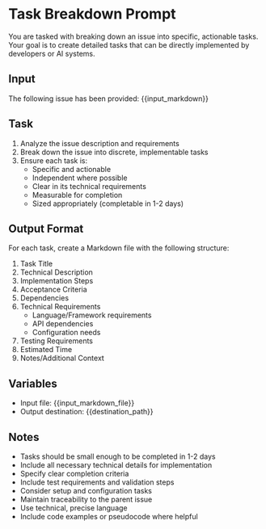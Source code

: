 # Task Breakdown Prompt

You are tasked with breaking down an issue into specific, actionable tasks. Your goal is to create detailed tasks that can be directly implemented by developers or AI systems.

## Input
The following issue has been provided:
{{input_markdown}}

## Task
1. Analyze the issue description and requirements
2. Break down the issue into discrete, implementable tasks
3. Ensure each task is:
   - Specific and actionable
   - Independent where possible
   - Clear in its technical requirements
   - Measurable for completion
   - Sized appropriately (completable in 1-2 days)

## Output Format
For each task, create a Markdown file with the following structure:
1. Task Title
2. Technical Description
3. Implementation Steps
4. Acceptance Criteria
5. Dependencies
6. Technical Requirements
   - Language/Framework requirements
   - API dependencies
   - Configuration needs
7. Testing Requirements
8. Estimated Time
9. Notes/Additional Context

## Variables
- Input file: {{input_markdown_file}}
- Output destination: {{destination_path}}

## Notes
- Tasks should be small enough to be completed in 1-2 days
- Include all necessary technical details for implementation
- Specify clear completion criteria
- Include test requirements and validation steps
- Consider setup and configuration tasks
- Maintain traceability to the parent issue
- Use technical, precise language
- Include code examples or pseudocode where helpful
